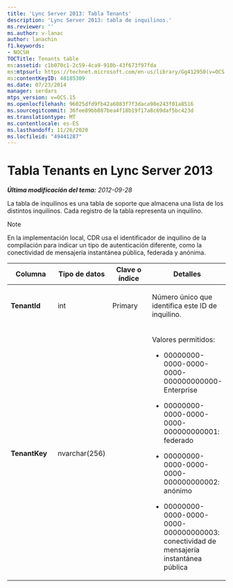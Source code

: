 ```yaml
---
title: 'Lync Server 2013: Tabla Tenants'
description: 'Lync Server 2013: tabla de inquilinos.'
ms.reviewer: ''
ms.author: v-lanac
author: lanachin
f1.keywords:
- NOCSH
TOCTitle: Tenants table
ms:assetid: c1b070c1-2c59-4ca9-910b-43f673f97fda
ms:mtpsurl: https://technet.microsoft.com/en-us/library/Gg412950(v=OCS.15)
ms:contentKeyID: 48185309
ms.date: 07/23/2014
manager: serdars
mtps_version: v=OCS.15
ms.openlocfilehash: 96025dfd9fb42a6083f7f3daca98e243f01a8516
ms.sourcegitcommit: 36fee89bb887bea4f18b19f17a8c69daf5bc423d
ms.translationtype: MT
ms.contentlocale: es-ES
ms.lasthandoff: 11/26/2020
ms.locfileid: "49441287"
---
```

# <a name="tenants-table-in-lync-server-2013"></a>Tabla Tenants en Lync Server 2013

<div data-xmlns="http://www.w3.org/1999/xhtml">

<div class="topic" data-xmlns="http://www.w3.org/1999/xhtml" data-msxsl="urn:schemas-microsoft-com:xslt" data-cs="https://msdn.microsoft.com/">

<div data-asp="https://msdn2.microsoft.com/asp">



</div>

<div id="mainSection">

<div id="mainBody">

<span> </span>

_**Última modificación del tema:** 2012-09-28_

La tabla de inquilinos es una tabla de soporte que almacena una lista de los distintos inquilinos. Cada registro de la tabla representa un inquilino.

<div>


> [!NOTE]  
> En la implementación local, CDR usa el identificador de inquilino de la compilación para indicar un tipo de autenticación diferente, como la conectividad de mensajería instantánea pública, federada y anónima.



</div>


<table>
<colgroup>
<col style="width: 25%" />
<col style="width: 25%" />
<col style="width: 25%" />
<col style="width: 25%" />
</colgroup>
<thead>
<tr class="header">
<th>Columna</th>
<th>Tipo de datos</th>
<th>Clave o índice</th>
<th>Detalles</th>
</tr>
</thead>
<tbody>
<tr class="odd">
<td><p><strong>TenantId</strong></p></td>
<td><p>int</p></td>
<td><p>Primary</p></td>
<td><p>Número único que identifica este ID de inquilino.</p></td>
</tr>
<tr class="even">
<td><p><strong>TenantKey</strong></p></td>
<td><p>nvarchar(256)</p></td>
<td></td>
<td><p>Valores permitidos:</p>
<ul>
<li><p>00000000-0000-0000-0000-000000000000-Enterprise</p></li>
<li><p>00000000-0000-0000-0000-000000000001: federado</p></li>
<li><p>00000000-0000-0000-0000-000000000002: anónimo</p></li>
<li><p>00000000-0000-0000-0000-000000000003: conectividad de mensajería instantánea pública</p></li>
</ul></td>
</tr>
</tbody>
</table>


</div>

<span> </span>

</div>

</div>

</div>

